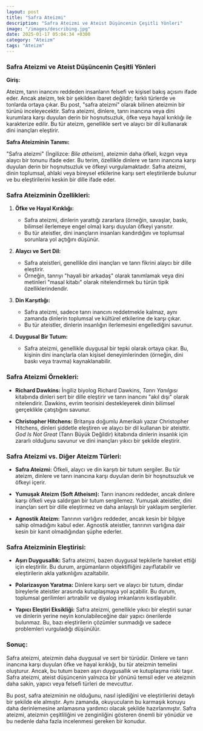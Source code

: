 ```yaml
---
layout: post
title: "Safra Ateizmi"
description: "Safra Ateizmi ve Ateist Düşüncenin Çeşitli Yönleri"
image: "/images/describing.jpg"
date: 2025-01-17 05:04:34 +0300
category: "Ateizm"
tags: "Ateizm"
---
```


 

### Safra Ateizmi ve Ateist Düşüncenin Çeşitli Yönleri

**Giriş:**

Ateizm, tanrı inancını reddeden insanların felsefi ve kişisel bakış açısını ifade eder. Ancak ateizm, tek bir şekilden ibaret değildir; farklı türlerde ve tonlarda ortaya çıkar. Bu post, "safra ateizmi" olarak bilinen ateizmin bir türünü inceleyecektir. Safra ateizmi, dinlere, tanrı inancına veya dini kurumlara karşı duyulan derin bir hoşnutsuzluk, öfke veya hayal kırıklığı ile karakterize edilir. Bu tür ateizm, genellikle sert ve alaycı bir dil kullanarak dini inançları eleştirir.

**Safra Ateizminin Tanımı:**

"Safra ateizmi" (İngilizce: *Bile atheism*), ateizmin daha öfkeli, kızgın veya alaycı bir tonunu ifade eder. Bu terim, özellikle dinlere ve tanrı inancına karşı duyulan derin bir hoşnutsuzluk ve öfkeyi vurgulamaktadır. Safra ateizmi, dinin toplumsal, ahlaki veya bireysel etkilerine karşı sert eleştirilerde bulunur ve bu eleştirilerini keskin bir dille ifade eder.

### **Safra Ateizminin Özellikleri:**

1. **Öfke ve Hayal Kırıklığı:**
   - Safra ateizmi, dinlerin yarattığı zararlara (örneğin, savaşlar, baskı, bilimsel ilerlemeye engel olma) karşı duyulan öfkeyi yansıtır.
   - Bu tür ateistler, dini inançların insanları kandırdığını ve toplumsal sorunlara yol açtığını düşünür.

2. **Alaycı ve Sert Dil:**
   - Safra ateistleri, genellikle dini inançları ve tanrı fikrini alaycı bir dille eleştirir.
   - Örneğin, tanrıyı "hayali bir arkadaş" olarak tanımlamak veya dini metinleri "masal kitabı" olarak nitelendirmek bu türün tipik özelliklerindendir.

3. **Din Karşıtlığı:**
   - Safra ateizmi, sadece tanrı inancını reddetmekle kalmaz, aynı zamanda dinlerin toplumsal ve kültürel etkilerine de karşı çıkar.
   - Bu tür ateistler, dinlerin insanlığın ilerlemesini engellediğini savunur.

4. **Duygusal Bir Tutum:**
   - Safra ateizmi, genellikle duygusal bir tepki olarak ortaya çıkar. Bu, kişinin dini inançlarla olan kişisel deneyimlerinden (örneğin, dini baskı veya travma) kaynaklanabilir.

### **Safra Ateizmi Örnekleri:**

- **Richard Dawkins:** İngiliz biyolog Richard Dawkins, *Tanrı Yanılgısı* kitabında dinleri sert bir dille eleştirir ve tanrı inancını "akıl dışı" olarak nitelendirir. Dawkins, evrim teorisini destekleyerek dinin bilimsel gerçeklikle çatıştığını savunur.
  
- **Christopher Hitchens:** Britanya doğumlu Amerikalı yazar Christopher Hitchens, dinleri şiddetle eleştiren ve alaycı bir dil kullanan bir ateisttir. *God Is Not Great* (Tanrı Büyük Değildir) kitabında dinlerin insanlık için zararlı olduğunu savunur ve dini inançları yıkıcı bir şekilde eleştirir.

### **Safra Ateizmi vs. Diğer Ateizm Türleri:**

- **Safra Ateizmi:** Öfkeli, alaycı ve din karşıtı bir tutum sergiler. Bu tür ateizm, dinlere ve tanrı inancına karşı duyulan derin bir hoşnutsuzluk ve öfkeyi içerir.
  
- **Yumuşak Ateizm (Soft Atheism):** Tanrı inancını reddeder, ancak dinlere karşı öfkeli veya saldırgan bir tutum sergilemez. Yumuşak ateistler, dini inançları sert bir dille eleştirmez ve daha anlayışlı bir yaklaşım sergilerler.
  
- **Agnostik Ateizm:** Tanrının varlığını reddeder, ancak kesin bir bilgiye sahip olmadığını kabul eder. Agnostik ateistler, tanrının varlığına dair kesin bir kanıt olmadığından şüphe ederler.

### **Safra Ateizminin Eleştirisi:**

- **Aşırı Duygusallık:** Safra ateizmi, bazen duygusal tepkilerle hareket ettiği için eleştirilir. Bu durum, argümanların objektifliğini zayıflatabilir ve eleştirilerin akla yatkınlığını azaltabilir.
  
- **Polarizasyon Yaratma:** Dinlere karşı sert ve alaycı bir tutum, dindar bireylerle ateistler arasında kutuplaşmaya yol açabilir. Bu durum, toplumsal gerilimleri artırabilir ve diyalog imkanlarını kısıtlayabilir.
  
- **Yapıcı Eleştiri Eksikliği:** Safra ateizmi, genellikle yıkıcı bir eleştiri sunar ve dinlerin yerine neyin konulabileceğine dair yapıcı önerilerde bulunmaz. Bu, bazı eleştirilerin çözümler sunmadığı ve sadece problemleri vurguladığı düşünülür.

### **Sonuç:**

Safra ateizmi, ateizmin daha duygusal ve sert bir türüdür. Dinlere ve tanrı inancına karşı duyulan öfke ve hayal kırıklığı, bu tür ateizmin temelini oluşturur. Ancak, bu tutum bazen aşırı duygusallık ve kutuplaşma riski taşır. Safra ateizmi, ateist düşüncenin yalnızca bir yönünü temsil eder ve ateizmin daha sakin, yapıcı veya felsefi türleri de mevcuttur.

Bu post, safra ateizminin ne olduğunu, nasıl işlediğini ve eleştirilerini detaylı bir şekilde ele almıştır. Aynı zamanda, okuyucuların bu karmaşık konuyu daha derinlemesine anlamasına yardımcı olacak şekilde hazırlanmıştır. Safra ateizmi, ateizmin çeşitliliğini ve zenginliğini gösteren önemli bir yönüdür ve bu nedenle daha fazla incelenmesi gereken bir konudur.

